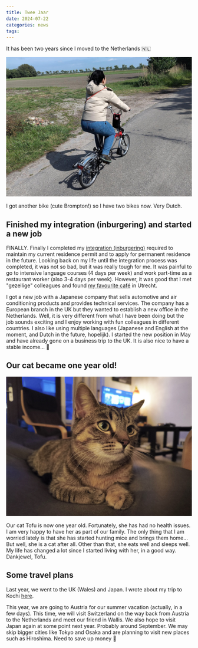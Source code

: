 ```yaml
---
title: Twee Jaar
date: 2024-07-22
categories: news
tags:
---
```


It has been two years since I moved to the Netherlands 🇳🇱

![](/uploads/me_with_foldingbike.jpg)

I got another bike (cute Brompton!) so I have two bikes now. Very Dutch.

## Finished my integration (inburgering) and started a new job

FINALLY. Finally I completed my [integration (inburgering)](https://www.inburgeren.nl/en/integration-in-the-netherlands/) required to maintain my current residence permit and to apply for permanent residence in the future. Looking back on my life until the integration process was completed, it was not so bad, but it was really tough for me. It was painful to go to intensive language courses (4 days per week) and work part-time as a restaurant worker (also 3-4 days per week). However, it was good that I met "gezellige" colleagues and found [my favourite café](https://thevillagecoffee.nl/) in Utrecht.

I got a new job with a Japanese company that sells automotive and air conditioning products and provides technical services.  The company has a European branch in the UK but they wanted to establish a new office in the Netherlands. Well, it is very different from what I have been doing but the job sounds exciting and I enjoy working with fun colleagues in different countries. I also like using multiple languages (Japanese and English at the moment, and Dutch in the future, hopelijk). I started the new position in May and have already gone on a business trip to the UK. It is also nice to have a stable income... 🤑

## Our cat became one year old!

![](/uploads/tofu2.jpg)

Our cat Tofu is now one year old. Fortunately, she has had no health issues. I am very happy to have her as part of our family. The only thing that I am worried lately is that she has started hunting mice and brings them home... But well, she is a cat after all. Other than that, she eats well and sleeps well. My life has changed a lot since I started living with her, in a good way. Dankjewel, Tofu.

## Some travel plans

Last year, we went to the UK (Wales) and Japan. I wrote about my trip to Kochi [here](https://atsukotominaga.com/2025/04/08/080425/).

This year, we are going to Austria for our summer vacation (actually, in a few days). This time, we will visit Switzerland on the way back from Austria to the Netherlands and meet our friend in Wallis. We also hope to visit Japan again at some point next year. Probably around September. We may skip bigger cities like Tokyo and Osaka and are planning to visit new places such as Hiroshima. Need to save up money 💸